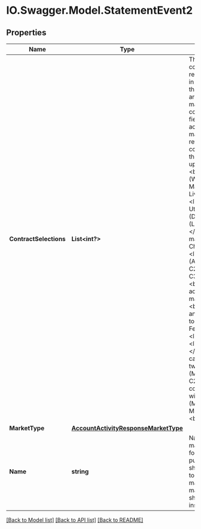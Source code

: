 # IO.Swagger.Model.StatementEvent2
## Properties

Name | Type | Description | Notes
------------ | ------------- | ------------- | -------------
**ContractSelections** | **List&lt;int?&gt;** |  These particular contracts are not related to markets in the same way that most contracts are related to markets.&lt;br&gt; The contract_selections field is only set for accumulator markets and it refers to the contract IDs that the acca is made up of, an example:&lt;br&gt; &lt;br&gt; M1 (Winner market in Man Utd - Liverpool) &lt;ul&gt; &lt;li&gt;M1-C1 (Man Utd) &lt;li&gt;M1-C2 (Draw) &lt;li&gt;M1-C3 (Liverpool) &lt;/ul&gt; &lt;/ul&gt; M2 (Winner market in Arsenal - Chelsea) &lt;ul&gt; &lt;li&gt;M2-C1 (Arsenal) &lt;li&gt;M2-C2 (Draw) &lt;li&gt;M2-C3 (Chelsea) &lt;/ul&gt; &lt;br&gt; Now an accumulator market is created:&lt;br&gt; M3 (Man Utd and Arsenal both to win on 23rd of February) &lt;ul&gt; &lt;li&gt;M3-C1 (Yes) &lt;li&gt;M3-C2 (No) &lt;/ul&gt; &lt;br&gt; In this case, M3 will have two contracts (M3-C1 and M3-C2) but contract_selections will be M1-C1 (Man Utd) and M2-C1 (Arsenal).&lt;br&gt; | 
**MarketType** | [**AccountActivityResponseMarketType**](AccountActivityResponseMarketType.md) |  | 
**Name** | **string** |  Name of the market. This field is for display purposes and should not be used to identify the market.&lt;br&gt; The market_type field should be used instead. | 

[[Back to Model list]](../README.md#documentation-for-models) [[Back to API list]](../README.md#documentation-for-api-endpoints) [[Back to README]](../README.md)

